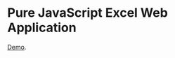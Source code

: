 # Pure JavaScript Excel Web Application
[Demo](https://khiukv.github.io/excel-web/#excel/1617803905373).
